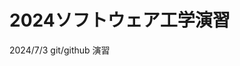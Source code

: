 # 2024ソフトウェア工学演習  
2024/7/3
git/github 演習

<!---
22TI006/22TI006 is a ✨ special ✨ repository because its `README.md` (this file) appears on your GitHub profile.
You can click the Preview link to take a look at your changes.
--->
